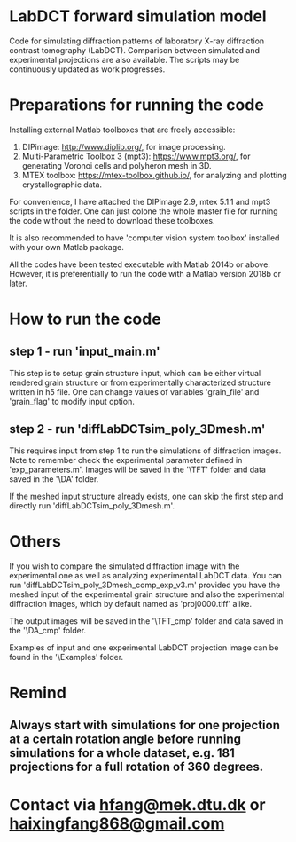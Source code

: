 # LabDCT forward simulation model
Code for simulating diffraction patterns of laboratory X-ray diffraction contrast tomography (LabDCT).
Comparison between simulated and experimental projections are also available.
The scripts may be continuously updated as work progresses.

# Preparations for running the code
Installing external Matlab toolboxes that are freely accessible:
1. DIPimage: http://www.diplib.org/, for image processing.
2. Multi-Parametric Toolbox 3 (mpt3): https://www.mpt3.org/, for generating Voronoi cells and polyheron mesh in 3D.
3. MTEX toolbox: https://mtex-toolbox.github.io/, for analyzing and plotting crystallographic data.

For convenience, I have attached the DIPimage 2.9, mtex 5.1.1 and mpt3 scripts in the folder.
One can just colone the whole master file for running the code without the need to download these toolboxes.

It is also recommended to have 'computer vision system toolbox' installed with your own Matlab package.

All the codes have been tested executable with Matlab 2014b or above.
However, it is preferentially to run the code with a Matlab version 2018b or later.

# How to run the code
## step 1 - run 'input_main.m'
This step is to setup grain structure input, which can be either virtual rendered grain structure or from experimentally characterized structure written in h5 file. One can change values of variables 'grain_file' and 'grain_flag' to modify input option.

## step 2 - run 'diffLabDCTsim_poly_3Dmesh.m'
This requires input from step 1 to run the simulations of diffraction images.
Note to remember check the experimental parameter defined in 'exp_parameters.m'.
Images will be saved in the '\TFT\' folder and data saved in the '\DA\' folder.

If the meshed input structure already exists, one can skip the first step and directly run 'diffLabDCTsim_poly_3Dmesh.m'.

# Others
If you wish to compare the simulated diffraction image with the experimental one as well as analyzing experimental LabDCT data.
You can run 'diffLabDCTsim_poly_3Dmesh_comp_exp_v3.m' provided you have the meshed input of the experimental grain structure
and also the experimental diffraction images, which by default named as 'proj0000.tiff' alike.

The output images will be saved in the '\TFT_cmp\' folder and data saved in the '\DA_cmp\' folder.

Examples of input and one experimental LabDCT projection image can be found in the '\Examples\' folder.

# Remind
## Always start with simulations for one projection at a certain rotation angle before running simulations for a whole dataset, e.g. 181 projections for a full rotation of 360 degrees.

# Contact via hfang@mek.dtu.dk or haixingfang868@gmail.com

